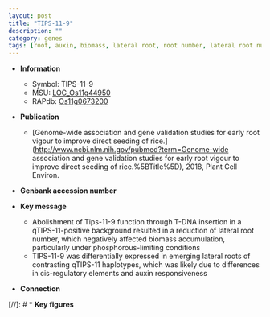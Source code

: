 ```yaml
---
layout: post
title: "TIPS-11-9"
description: ""
category: genes
tags: [root, auxin, biomass, lateral root, root number, lateral root number]
---
```


* **Information**  
    + Symbol: TIPS-11-9  
    + MSU: [LOC_Os11g44950](http://rice.uga.edu/cgi-bin/ORF_infopage.cgi?orf=LOC_Os11g44950)  
    + RAPdb: [Os11g0673200](http://rapdb.dna.affrc.go.jp/viewer/gbrowse_details/irgsp1?name=Os11g0673200)  

* **Publication**  
    + [Genome-wide association and gene validation studies for early root vigour to improve direct seeding of rice.](http://www.ncbi.nlm.nih.gov/pubmed?term=Genome-wide association and gene validation studies for early root vigour to improve direct seeding of rice.%5BTitle%5D), 2018, Plant Cell Environ.

* **Genbank accession number**  

* **Key message**  
    + Abolishment of Tips-11-9 function through T-DNA insertion in a qTIPS-11-positive background resulted in a reduction of lateral root number, which negatively affected biomass accumulation, particularly under phosphorous-limiting conditions
    + TIPS-11-9 was differentially expressed in emerging lateral roots of contrasting qTIPS-11 haplotypes, which was likely due to differences in cis-regulatory elements and auxin responsiveness

* **Connection**  

[//]: # * **Key figures**  


